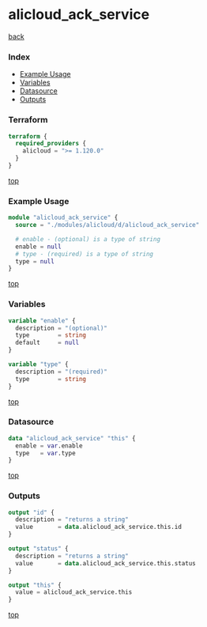 # alicloud_ack_service

[back](../alicloud.md)

### Index

- [Example Usage](#example-usage)
- [Variables](#variables)
- [Datasource](#datasource)
- [Outputs](#outputs)

### Terraform

```terraform
terraform {
  required_providers {
    alicloud = ">= 1.120.0"
  }
}
```

[top](#index)

### Example Usage

```terraform
module "alicloud_ack_service" {
  source = "./modules/alicloud/d/alicloud_ack_service"

  # enable - (optional) is a type of string
  enable = null
  # type - (required) is a type of string
  type = null
}
```

[top](#index)

### Variables

```terraform
variable "enable" {
  description = "(optional)"
  type        = string
  default     = null
}

variable "type" {
  description = "(required)"
  type        = string
}
```

[top](#index)

### Datasource

```terraform
data "alicloud_ack_service" "this" {
  enable = var.enable
  type   = var.type
}
```

[top](#index)

### Outputs

```terraform
output "id" {
  description = "returns a string"
  value       = data.alicloud_ack_service.this.id
}

output "status" {
  description = "returns a string"
  value       = data.alicloud_ack_service.this.status
}

output "this" {
  value = alicloud_ack_service.this
}
```

[top](#index)